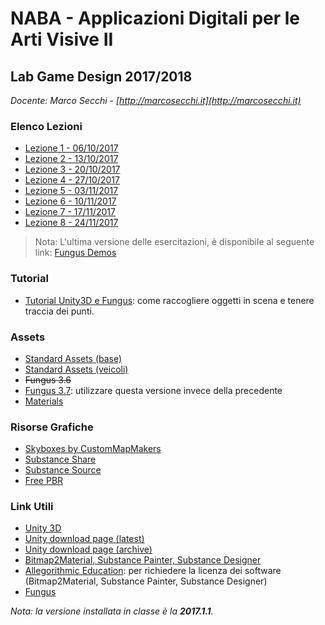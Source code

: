 # NABA - Applicazioni Digitali per le Arti Visive II
## Lab Game Design 2017/2018

*Docente: Marco Secchi - [http://marcosecchi.it](http://marcosecchi.it)*

### Elenco Lezioni

* [Lezione 1 - 06/10/2017](https://github.com/marcosecchi/naba-2017-labgamedesign/blob/master/lezione1_20171006.md)
* [Lezione 2 - 13/10/2017](https://github.com/marcosecchi/naba-2017-labgamedesign/blob/master/lezione2_20171013.md)
* [Lezione 3 - 20/10/2017](https://github.com/marcosecchi/naba-2017-labgamedesign/blob/master/lezione3_20171020.md)
* [Lezione 4 - 27/10/2017](https://github.com/marcosecchi/naba-2017-labgamedesign/blob/master/lezione4_20171027.md)
* [Lezione 5 - 03/11/2017](https://github.com/marcosecchi/naba-2017-labgamedesign/blob/master/lezione5_20171103.md)
* [Lezione 6 - 10/11/2017](https://github.com/marcosecchi/naba-2017-labgamedesign/blob/master/lezione6_20171110.md)
* [Lezione 7 - 17/11/2017](https://github.com/marcosecchi/naba-2017-labgamedesign/blob/master/lezione7_20171117.md)
* [Lezione 8 - 24/11/2017](https://github.com/marcosecchi/naba-2017-labgamedesign/blob/master/lezione8_20171124.md)

> Nota: L'ultima versione delle esercitazioni, è disponibile al seguente link: [Fungus Demos](https://github.com/marcosecchi/naba-2017-labgamedesign-fungus-demos/releases)

### Tutorial

* [Tutorial Unity3D e Fungus](https://tech.io/playgrounds/10655/tutorial-unity3d-e-fungus-pickups): come raccogliere oggetti in scena e tenere traccia dei punti.

### Assets

* [Standard Assets (base)](http://marcosecchi.it/naba2017/StandardAssets_01.zip)
* [Standard Assets (veicoli)](http://marcosecchi.it/naba2017/StandardAssets_04_Vehicles.zip)
* ~~Fungus 3.6~~
* [Fungus 3.7](http://marcosecchi.it/naba2017/Fungus_3_7.zip): utilizzare questa versione invece della precedente
* [Materials](http://marcosecchi.it/naba2017/materials.zip)

### Risorse Grafiche

* [Skyboxes by CustomMapMakers](http://www.custommapmakers.org/skyboxes.php)
* [Substance Share](https://share.allegorithmic.com/)
* [Substance Source](https://source.allegorithmic.com)
* [Free PBR](https://freepbr.com/)

### Link Utili

* [Unity 3D](https://unity3d.com/)
* [Unity download page (latest)](https://store.unity.com/download?ref=personal)
* [Unity download page (archive)](https://unity3d.com/get-unity/download/archive?)
* [Bitmap2Material, Substance Painter, Substance Designer](https://www.allegorithmic.com/)
* [Allegorithmic Education](https://www.allegorithmic.com/buy/education): per richiedere la licenza dei software (Bitmap2Material, Substance Painter, Substance Designer)
* [Fungus](http://fungusgames.com/)

*Nota: la versione installata in classe è la **2017.1.1**.*
